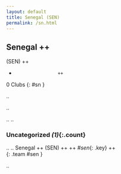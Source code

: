 ```yaml
---
layout: default
title: Senegal (SEN)
permalink: /sn.html
---
```



## Senegal   ++
(SEN)  ++
-                     ++
0 Clubs
{: #sn }


.. 




.. 




.. 
.. 


### Uncategorized _(1)_{:.count}


..
..
Senegal  ++
 (SEN) ++
 ++
_#sen_{: .key} ++
<br>
{: .team #sen }




.. 
 
